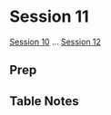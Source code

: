 # Session 11

[Session 10](./Session10.md) ... [Session 12](./Session12.md)

## Prep



## Table Notes


